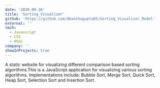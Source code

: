 ```yaml
---
date: '2020-09-16'
title: 'Sorting_Visualizer'
github: 'https://github.com/Akanshagupta05/Sorting_Visualizer_Model'
external: ''
tech:
  - Javascript
  - CSS
  - Html
company: ''
showInProjects: true
---
```


A static website for visualizing different comparison based sorting algorithms.This is a JavaScript application for visualizing various sorting algorithms. Implementations include: Bubble Sort, Merge Sort, Quick Sort, Heap Sort, Selection Sort and Insertion Sort.
